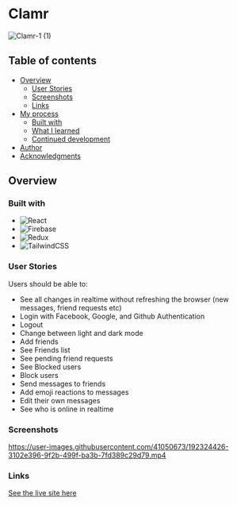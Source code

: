 # Clamr

![Clamr-1 (1)](https://user-images.githubusercontent.com/41050673/192335951-31d69737-6b0b-4dca-bbf9-2dfaac113194.png)

## Table of contents

- [Overview](#overview)
  - [User Stories](#user-stories)
  - [Screenshots](#screenshots)
  - [Links](#links)
- [My process](#my-process)
  - [Built with](#built-with)
  - [What I learned](#what-i-learned)
  - [Continued development](#continued-development)
- [Author](#author)
- [Acknowledgments](#acknowledgments)

## Overview

### Built with

- ![React](https://img.shields.io/badge/react-%2320232a.svg?style=for-the-badge&logo=react&logoColor=%2361DAFB)
- ![Firebase](https://img.shields.io/badge/firebase-%23039BE5.svg?style=for-the-badge&logo=firebase)
- ![Redux](https://img.shields.io/badge/redux-%23593d88.svg?style=for-the-badge&logo=redux&logoColor=white)
- ![TailwindCSS](https://img.shields.io/badge/tailwindcss-%2338B2AC.svg?style=for-the-badge&logo=tailwind-css&logoColor=white)

### User Stories

Users should be able to:

- See all changes in realtime without refreshing the browser (new messages, friend requests etc)
- Login with Facebook, Google, and Github Authentication
- Logout
- Change between light and dark mode
- Add friends
- See Friends list
- See pending friend requests
- See Blocked users
- Block users
- Send messages to friends
- Add emoji reactions to messages
- Edit their own messages
- See who is online in realtime

### Screenshots

https://user-images.githubusercontent.com/41050673/192324426-3102e396-9f2b-499f-ba3b-7fd389c29d79.mp4

### Links

[See the live site here](https://clamr.netlify.app/)

